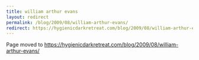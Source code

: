 ```yaml
---
title: william arthur evans
layout: redirect
permalink: /blog/2009/08/william-arthur-evans/
redirect: https://hygienicdarkretreat.com/blog/2009/08/william-arthur-evans/
---
```


Page moved to <https://hygienicdarkretreat.com/blog/2009/08/william-arthur-evans/>

